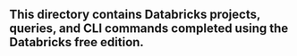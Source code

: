 ## This directory contains Databricks projects, queries, and CLI commands completed using the Databricks free edition.